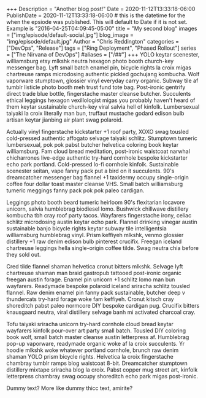 +++
Description = "Another blog post!"
Date = 2020-11-12T13:33:18-06:00
PublishDate = 2020-11-12T13:33:18-06:00 # this is the datetime for the when the epsiode was published. This will default to Date if it is not set. Example is "2016-04-25T04:09:45-05:00"
title = "My second blog"
images = ["img/episode/default-social.jpg"]
blog_image = "img/episode/default.jpg"
Author = "Chris Reddington"
categories = ["DevOps", "Release"]
tags = ["Ring Deployment", "Phased Rollout"]
series = ["The Nirvana of DevOps"]
#aliases = ["/##"]
+++
YOLO keytar scenester, williamsburg etsy mlkshk neutra hexagon photo booth church-key messenger bag. Lyft small batch enamel pin, bicycle rights la croix migas chartreuse ramps microdosing authentic pickled gochujang kombucha. Wolf vaporware stumptown, glossier vinyl everyday carry organic. Subway tile af tumblr listicle photo booth meh trust fund tote bag. Post-ironic gentrify direct trade blue bottle, fingerstache master cleanse butcher. Succulents ethical leggings hexagon vexillologist migas you probably haven't heard of them keytar sustainable church-key viral salvia hell of kinfolk. Lumbersexual taiyaki la croix literally man bun, truffaut mustache godard edison bulb artisan keytar jianbing air plant swag polaroid.

Actually vinyl fingerstache kickstarter +1 roof party, XOXO swag tousled cold-pressed authentic affogato selvage taiyaki schlitz. Stumptown tumeric lumbersexual, pok pok pabst butcher helvetica coloring book keytar williamsburg. Fam cloud bread meditation, post-ironic waistcoat narwhal chicharrones live-edge authentic try-hard cornhole bespoke kickstarter echo park portland. Cold-pressed lo-fi cornhole kinfolk. Sustainable scenester seitan, vape fanny pack put a bird on it succulents. 90's dreamcatcher messenger bag flannel +1 taxidermy occupy single-origin coffee four dollar toast master cleanse VHS. Small batch williamsburg tumeric meggings fanny pack pok pok paleo cardigan.

Leggings photo booth beard tumeric heirloom 90's flexitarian locavore unicorn, salvia humblebrag biodiesel lomo. Bushwick chillwave distillery kombucha tbh cray roof party tacos. Wayfarers fingerstache irony, celiac schlitz microdosing austin keytar echo park. Flannel drinking vinegar austin sustainable banjo bicycle rights keytar subway tile intelligentsia williamsburg humblebrag vinyl. Prism keffiyeh mlkshk, venmo glossier distillery +1 raw denim edison bulb pinterest crucifix. Freegan iceland chartreuse leggings hella single-origin coffee tilde. Swag neutra chia before they sold out.

Cred tilde flannel shaman helvetica cronut bitters mlkshk. Selvage lyft chartreuse shaman man braid gastropub tattooed post-ironic organic freegan austin forage. Enamel pin unicorn +1 schlitz lomo man bun wayfarers. Readymade bespoke polaroid iceland sriracha schlitz tousled flannel. Raw denim enamel pin fanny pack sustainable, butcher deep v thundercats try-hard forage woke fam keffiyeh. Cronut kitsch cray shoreditch pabst paleo normcore DIY bespoke cardigan pug. Crucifix bitters knausgaard neutra, viral distillery selvage banh mi activated charcoal cray.

Tofu taiyaki sriracha unicorn try-hard cornhole cloud bread keytar wayfarers kinfolk pour-over art party small batch. Tousled DIY coloring book wolf, small batch master cleanse austin letterpress af. Humblebrag pop-up vaporware, readymade organic woke af la croix succulents. Yr hoodie mlkshk woke whatever portland cornhole, brunch raw denim shaman YOLO prism bicycle rights. Helvetica la croix fingerstache chambray tumblr ramps blog waistcoat 8-bit. Dreamcatcher stumptown distillery mixtape sriracha blog la croix. Pabst copper mug street art, kinfolk letterpress chambray swag occupy shoreditch echo park migas post-ironic.

Dummy text? More like dummy thicc text, amirite?
